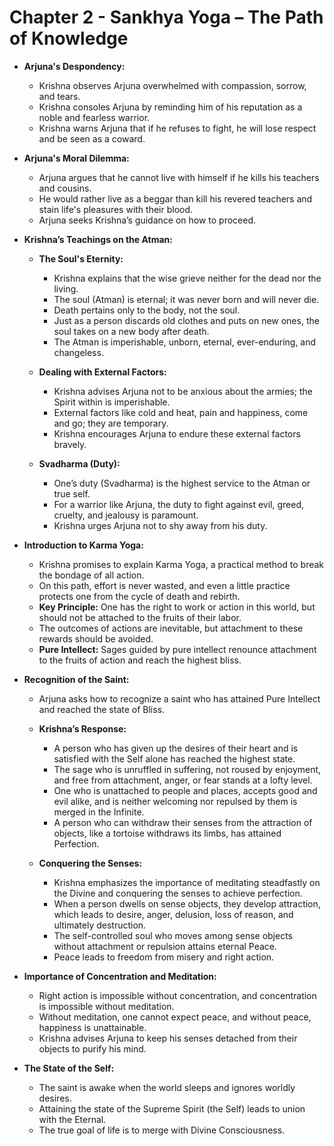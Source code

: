 # Chapter 2 - Sankhya Yoga – The Path of Knowledge

- **Arjuna's Despondency:**
  - Krishna observes Arjuna overwhelmed with compassion, sorrow, and tears.
  - Krishna consoles Arjuna by reminding him of his reputation as a noble and fearless warrior.
  - Krishna warns Arjuna that if he refuses to fight, he will lose respect and be seen as a coward.

- **Arjuna's Moral Dilemma:**
  - Arjuna argues that he cannot live with himself if he kills his teachers and cousins.
  - He would rather live as a beggar than kill his revered teachers and stain life's pleasures with their blood.
  - Arjuna seeks Krishna’s guidance on how to proceed.

- **Krishna’s Teachings on the Atman:**
  - **The Soul's Eternity:**
    - Krishna explains that the wise grieve neither for the dead nor the living.
    - The soul (Atman) is eternal; it was never born and will never die.
    - Death pertains only to the body, not the soul.
    - Just as a person discards old clothes and puts on new ones, the soul takes on a new body after death.
    - The Atman is imperishable, unborn, eternal, ever-enduring, and changeless.

  - **Dealing with External Factors:**
    - Krishna advises Arjuna not to be anxious about the armies; the Spirit within is imperishable.
    - External factors like cold and heat, pain and happiness, come and go; they are temporary.
    - Krishna encourages Arjuna to endure these external factors bravely.
  
  - **Svadharma (Duty):**
    - One’s duty (Svadharma) is the highest service to the Atman or true self.
    - For a warrior like Arjuna, the duty to fight against evil, greed, cruelty, and jealousy is paramount.
    - Krishna urges Arjuna not to shy away from his duty.

- **Introduction to Karma Yoga:**
  - Krishna promises to explain Karma Yoga, a practical method to break the bondage of all action.
  - On this path, effort is never wasted, and even a little practice protects one from the cycle of death and rebirth.
  - **Key Principle:** One has the right to work or action in this world, but should not be attached to the fruits of their labor.
  - The outcomes of actions are inevitable, but attachment to these rewards should be avoided.
  - **Pure Intellect:** Sages guided by pure intellect renounce attachment to the fruits of action and reach the highest bliss.

- **Recognition of the Saint:**
  - Arjuna asks how to recognize a saint who has attained Pure Intellect and reached the state of Bliss.
  - **Krishna’s Response:**
    - A person who has given up the desires of their heart and is satisfied with the Self alone has reached the highest state.
    - The sage who is unruffled in suffering, not roused by enjoyment, and free from attachment, anger, or fear stands at a lofty level.
    - One who is unattached to people and places, accepts good and evil alike, and is neither welcoming nor repulsed by them is merged in the Infinite.
    - A person who can withdraw their senses from the attraction of objects, like a tortoise withdraws its limbs, has attained Perfection.

  - **Conquering the Senses:**
    - Krishna emphasizes the importance of meditating steadfastly on the Divine and conquering the senses to achieve perfection.
    - When a person dwells on sense objects, they develop attraction, which leads to desire, anger, delusion, loss of reason, and ultimately destruction.
    - The self-controlled soul who moves among sense objects without attachment or repulsion attains eternal Peace.
    - Peace leads to freedom from misery and right action.

- **Importance of Concentration and Meditation:**
  - Right action is impossible without concentration, and concentration is impossible without meditation.
  - Without meditation, one cannot expect peace, and without peace, happiness is unattainable.
  - Krishna advises Arjuna to keep his senses detached from their objects to purify his mind.

- **The State of the Self:**
  - The saint is awake when the world sleeps and ignores worldly desires.
  - Attaining the state of the Supreme Spirit (the Self) leads to union with the Eternal.
  - The true goal of life is to merge with Divine Consciousness.
